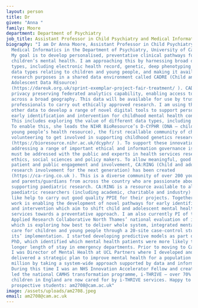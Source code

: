```yaml
---
layout: person
title: Dr
given: "Anna "
family: Moore
department: Department of Psychiatry
job_title: Assistant Professor in Child Psychiatry and Medical Informatics
biography: "I am Dr Anna Moore, Assistant Professor in Child Psychiatry and
  Medical Informatics in the Department of Psychiatry, University of Cambridge.
  My goal is to develop personalised, preventative clinical pathways for
  children’s mental health. I am approaching this by harnessing broad data
  types, including electronic health record, genetic, deep phenotyping and other
  data types relating to children and young people, and making it available for
  research purposes in a shared data environment called CADRE (Child and
  Adolescent Data REsource)
  (https://dareuk.org.uk/sprint-exemplar-project-fair-treatment/ ). CADRE has
  privacy preserving federated analytics capability, enabling access to data
  across a broad geography. This data will be available for use by trusted
  professionals to carry out ethically approved research. I am using this and
  other data to develop a range of novel digital tools to support personalised
  early identification and intervention for childhood mental health conditions.
  This includes exploring the value of different data types, including genetics.
  To enable this, she leads the NIHR BioResource’s D-CYPHR (DNA – children and
  young people’s health resource), the first recallable community of children
  volunteering to get involved in supporting childhood genetics research
  (https://bioresource.nihr.ac.uk/dcyphr/ ). To support these innovations, I am
  addressing a range of important ethical and information governance issues that
  must be addressed with the public and experts in health services research,
  ethics, social sciences and policy makers. To allow meaningful, good quality
  patient and public engagement and involvement, CA:RING (Child and adolescent
  research involvement for the next generation) has been created
  (https://ca-ring.co.uk ). This is a diverse community of over 200 young people
  and parents/guardians from across the country who are passionate about
  supporting paediatric research. CA:RING is a resource available to all
  paediatric researchers (including academic, charitable and industry) who would
  like help to carry out good quality PPIE for their projects. Together, this
  work is enabling the development of novel pathways for early identification
  and intervention which aim to shift child and adolescent mental health
  services towards a preventative approach. I am also currently PI of the NIHR
  Applied Research Collaborative North Thames’ national evaluation of i-THRIVE,
  which is exploring how best to deliver whole system, integrated mental health
  care for children and young people through a 20-site case-control study of
  its’ implementation. I started developing predictive models as part of her
  PhD, which identified which mental health patients were more likely to have a
  longer length of stay in emergency departments. Prior to moving to Cambridge,
  I was Director of Mental Health at UCL Partners where I developed and
  delivered a strategic plan to improve mental health for a population of four
  million by taking a system-wide approach supported by data and informatics.
  During this time I was an NHS Innovation Accelerator Fellow and created and
  led the national CAMHS transformation programme, i-THRIVE – over 70% of
  children in England are now cared for by i-THRIVE services. Happy to hear from
  prospective students: am2708@cam.ac.uk"
image: /assets/uploads/am2708.jpeg
email: am2708@cam.ac.uk
---
```

